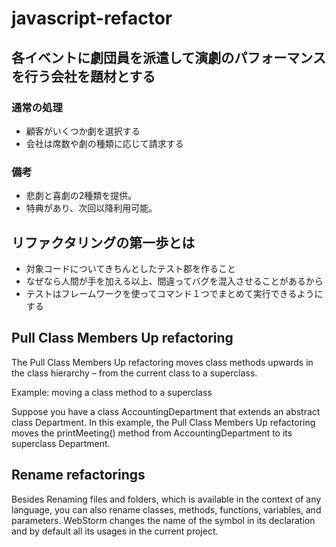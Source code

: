 # javascript-refactor

## 各イベントに劇団員を派遣して演劇のパフォーマンスを行う会社を題材とする

### 通常の処理
- 顧客がいくつか劇を選択する
- 会社は席数や劇の種類に応じて請求する

### 備考
- 悲劇と喜劇の2種類を提供。
- 特典があり、次回以降利用可能。

## リファクタリングの第一歩とは

- 対象コードについてきちんとしたテスト郡を作ること
- なぜなら人間が手を加える以上、間違ってバグを混入させることがあるから
- テストはフレームワークを使ってコマンド１つでまとめて実行できるようにする

## Pull Class Members Up refactoring﻿
The Pull Class Members Up refactoring moves class methods upwards in the class hierarchy – from the current class to a superclass.

Example: moving a class method to a superclass

Suppose you have a class AccountingDepartment that extends an abstract class Department. In this example, the Pull Class Members Up refactoring moves the printMeeting() method from AccountingDepartment to its superclass Department.

## Rename refactorings

Besides Renaming files and folders, which is available in the context of any language, you can also rename classes, methods, functions, variables, and parameters. WebStorm changes the name of the symbol in its declaration and by default all its usages in the current project.
